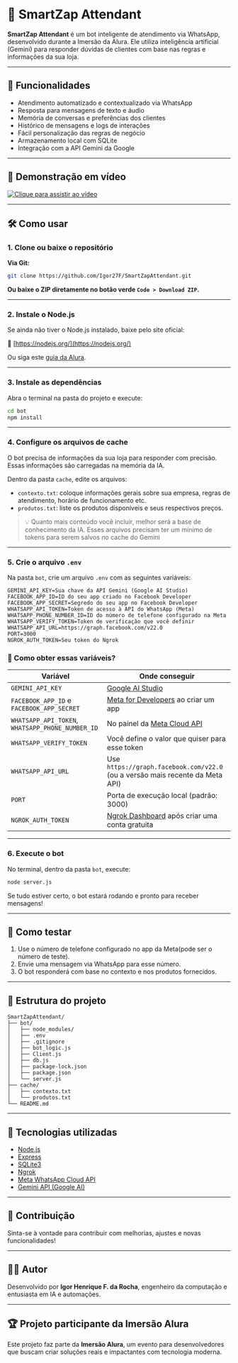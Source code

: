 # 🤖 SmartZap Attendant

**SmartZap Attendant** é um bot inteligente de atendimento via WhatsApp, desenvolvido durante a Imersão da Alura. Ele utiliza inteligência artificial (Gemini) para responder dúvidas de clientes com base nas regras e informações da sua loja.

---

## 🚀 Funcionalidades

- Atendimento automatizado e contextualizado via WhatsApp
- Resposta para mensagens de texto e áudio
- Memória de conversas e preferências dos clientes
- Histórico de mensagens e logs de interações
- Fácil personalização das regras de negócio
- Armazenamento local com SQLite
- Integração com a API Gemini da Google

---

## 🎥 Demonstração em vídeo

[![Clique para assistir ao vídeo](https://img.youtube.com/vi/mKghIDJBKYs/hqdefault.jpg)](https://youtu.be/mKghIDJBKYs)

---

## 🛠️ Como usar

### 1. Clone ou baixe o repositório

**Via Git:**

```bash
git clone https://github.com/Igor27F/SmartZapAttendant.git
```

**Ou baixe o ZIP diretamente no botão verde `Code > Download ZIP`.**

---

### 2. Instale o Node.js

Se ainda não tiver o Node.js instalado, baixe pelo site oficial:

🔗 [https://nodejs.org/](https://nodejs.org/)

Ou siga este [guia da Alura](https://www.alura.com.br/artigos/como-instalar-node-js-windows-linux-macos).

---

### 3. Instale as dependências

Abra o terminal na pasta do projeto e execute:

```bash
cd bot
npm install
```

---

### 4. Configure os arquivos de cache

O bot precisa de informações da sua loja para responder com precisão. Essas informações são carregadas na memória da IA.

Dentro da pasta `cache`, edite os arquivos:

- `contexto.txt`: coloque informações gerais sobre sua empresa, regras de atendimento, horário de funcionamento etc.
- `produtos.txt`: liste os produtos disponíveis e seus respectivos preços.

> 💡 Quanto mais conteúdo você incluir, melhor será a base de conhecimento da IA.
> Esses arquivos precisam ter um mínimo de tokens para serem salvos no cache do Gemini

---

### 5. Crie o arquivo `.env`

Na pasta `bot`, crie um arquivo `.env` com as seguintes variáveis:

```env
GEMINI_API_KEY=Sua chave da API Gemini (Google AI Studio)
FACEBOOK_APP_ID=ID do seu app criado no Facebook Developer
FACEBOOK_APP_SECRET=Segredo do seu app no Facebook Developer
WHATSAPP_API_TOKEN=Token de acesso à API do WhatsApp (Meta)
WHATSAPP_PHONE_NUMBER_ID=ID do número de telefone configurado na Meta
WHATSAPP_VERIFY_TOKEN=Token de verificação que você definir
WHATSAPP_API_URL=https://graph.facebook.com/v22.0
PORT=3000
NGROK_AUTH_TOKEN=Seu token do Ngrok
```

### 🔎 Como obter essas variáveis?

| Variável                                         | Onde conseguir                                                                |
| ------------------------------------------------ | ----------------------------------------------------------------------------- |
| `GEMINI_API_KEY`                                 | [Google AI Studio](https://aistudio.google.com/app/apikey)                    |
| `FACEBOOK_APP_ID` e `FACEBOOK_APP_SECRET`        | [Meta for Developers](https://developers.facebook.com/) ao criar um app       |
| `WHATSAPP_API_TOKEN`, `WHATSAPP_PHONE_NUMBER_ID` | No painel da [Meta Cloud API](https://developers.facebook.com/docs/whatsapp/) |
| `WHATSAPP_VERIFY_TOKEN`                          | Você define o valor que quiser para esse token                                |
| `WHATSAPP_API_URL`                               | Use `https://graph.facebook.com/v22.0` (ou a versão mais recente da Meta API) |
| `PORT`                                           | Porta de execução local (padrão: 3000)                                        |
| `NGROK_AUTH_TOKEN`                               | [Ngrok Dashboard](https://dashboard.ngrok.com/) após criar uma conta gratuita |

---

### 6. Execute o bot

No terminal, dentro da pasta `bot`, execute:

```bash
node server.js
```

Se tudo estiver certo, o bot estará rodando e pronto para receber mensagens!

---

## 💬 Como testar

1. Use o número de telefone configurado no app da Meta(pode ser o número de teste).
2. Envie uma mensagem via WhatsApp para esse número.
3. O bot responderá com base no contexto e nos produtos fornecidos.

---

## 📂 Estrutura do projeto

```
SmartZapAttendant/
├── bot/
│   ├── node_modules/
│   ├── .env
│   ├── .gitignore
│   ├── bot_logic.js
│   ├── Client.js
│   ├── db.js
│   ├── package-lock.json
│   ├── package.json
│   └── server.js
├── cache/
│   ├── contexto.txt
│   └── produtos.txt
└── README.md
```

---

## 🧠 Tecnologias utilizadas

- [Node.js](https://nodejs.org/)
- [Express](https://expressjs.com/)
- [SQLite3](https://www.sqlite.org/index.html)
- [Ngrok](https://ngrok.com/)
- [Meta WhatsApp Cloud API](https://developers.facebook.com/docs/whatsapp/)
- [Gemini API (Google AI)](https://aistudio.google.com/)

---

## 📌 Contribuição

Sinta-se à vontade para contribuir com melhorias, ajustes e novas funcionalidades!

---

## 👨‍💻 Autor

Desenvolvido por **Igor Henrique F. da Rocha**, engenheiro da computação e entusiasta em IA e automações.

---

## 🏆 Projeto participante da Imersão Alura

Este projeto faz parte da **Imersão Alura**, um evento para desenvolvedores que buscam criar soluções reais e impactantes com tecnologia moderna.
